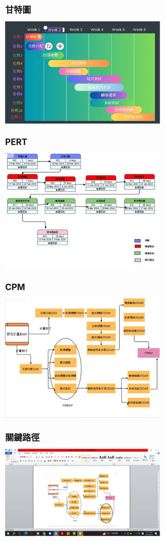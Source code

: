 # 甘特圖
![C110118107](C110118107.jpg "甘特圖")
# PERT
![PERT](PERT.jpg "PERT")
# CPM
![CPM107](CPM107.jpg "CPM")
# 關鍵路徑
![關鍵路徑](關鍵路徑.png "關鍵路徑")
